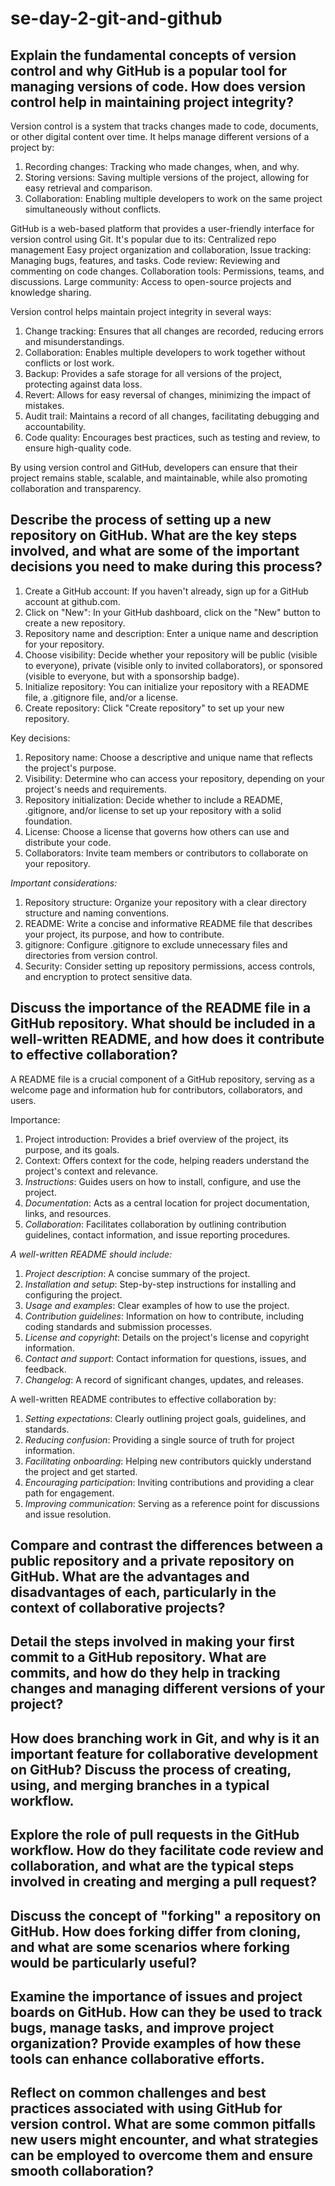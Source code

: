 # se-day-2-git-and-github
## Explain the fundamental concepts of version control and why GitHub is a popular tool for managing versions of code. How does version control help in maintaining project integrity?


Version control is a system that tracks changes made to code, documents, or other digital content over time. It helps manage different versions of a project by:

1. Recording changes: Tracking who made changes, when, and why.
2. Storing versions: Saving multiple versions of the project, allowing for easy retrieval and comparison.
3. Collaboration: Enabling multiple developers to work on the same project simultaneously without conflicts.

GitHub is a web-based platform that provides a user-friendly interface for version control using Git. It's popular due to its:
Centralized repo management Easy project organization and collaboration,
Issue tracking: Managing bugs, features, and tasks.
Code review: Reviewing and commenting on code changes.
Collaboration tools: Permissions, teams, and discussions.
Large community: Access to open-source projects and knowledge sharing.

Version control helps maintain project integrity in several ways:

1. Change tracking: Ensures that all changes are recorded, reducing errors and misunderstandings.
2. Collaboration: Enables multiple developers to work together without conflicts or lost work.
3. Backup: Provides a safe storage for all versions of the project, protecting against data loss.
4. Revert: Allows for easy reversal of changes, minimizing the impact of mistakes.
5. Audit trail: Maintains a record of all changes, facilitating debugging and accountability.
6. Code quality: Encourages best practices, such as testing and review, to ensure high-quality code.

By using version control and GitHub, developers can ensure that their project remains stable, scalable, and maintainable, while also promoting collaboration and transparency.

## Describe the process of setting up a new repository on GitHub. What are the key steps involved, and what are some of the important decisions you need to make during this process?

1. Create a GitHub account: If you haven't already, sign up for a GitHub account at github.com.
2. Click on "New": In your GitHub dashboard, click on the "New" button to create a new repository.
3. Repository name and description: Enter a unique name and description for your repository.
4. Choose visibility: Decide whether your repository will be public (visible to everyone), private (visible only to invited collaborators), or sponsored (visible to everyone, but with a sponsorship badge).
5. Initialize repository: You can initialize your repository with a README file, a .gitignore file, and/or a license.
6. Create repository: Click "Create repository" to set up your new repository.

Key decisions:

1. Repository name: Choose a descriptive and unique name that reflects the project's purpose.
2. Visibility: Determine who can access your repository, depending on your project's needs and requirements.
3. Repository initialization: Decide whether to include a README, .gitignore, and/or license to set up your repository with a solid foundation.
4. License: Choose a license that governs how others can use and distribute your code.
5. Collaborators: Invite team members or contributors to collaborate on your repository.

*Important considerations:*

1. Repository structure: Organize your repository with a clear directory structure and naming conventions.
2. README: Write a concise and informative README file that describes your project, its purpose, and how to contribute.
3. gitignore: Configure .gitignore to exclude unnecessary files and directories from version control.
4. Security: Consider setting up repository permissions, access controls, and encryption to protect sensitive data.


## Discuss the importance of the README file in a GitHub repository. What should be included in a well-written README, and how does it contribute to effective collaboration?


A README file is a crucial component of a GitHub repository, serving as a welcome page and information hub for contributors, collaborators, and users.

Importance:

1. Project introduction: Provides a brief overview of the project, its purpose, and its goals.
2. Context: Offers context for the code, helping readers understand the project's context and relevance.
3. _Instructions_: Guides users on how to install, configure, and use the project.
4. _Documentation_: Acts as a central location for project documentation, links, and resources.
5. _Collaboration_: Facilitates collaboration by outlining contribution guidelines, contact information, and issue reporting procedures.

_A well-written README should include:_

1. _Project description_: A concise summary of the project.
2. _Installation and setup_: Step-by-step instructions for installing and configuring the project.
3. _Usage and examples_: Clear examples of how to use the project.
4. _Contribution guidelines_: Information on how to contribute, including coding standards and submission processes.
5. _License and copyright_: Details on the project's license and copyright information.
6. _Contact and support_: Contact information for questions, issues, and feedback.
7. _Changelog_: A record of significant changes, updates, and releases.


A well-written README contributes to effective collaboration by:

1. _Setting expectations_: Clearly outlining project goals, guidelines, and standards.
2. _Reducing confusion_: Providing a single source of truth for project information.
3. _Facilitating onboarding_: Helping new contributors quickly understand the project and get started.
4. _Encouraging participation_: Inviting contributions and providing a clear path for engagement.
5. _Improving communication_: Serving as a reference point for discussions and issue resolution.


## Compare and contrast the differences between a public repository and a private repository on GitHub. What are the advantages and disadvantages of each, particularly in the context of collaborative projects?

## Detail the steps involved in making your first commit to a GitHub repository. What are commits, and how do they help in tracking changes and managing different versions of your project?

## How does branching work in Git, and why is it an important feature for collaborative development on GitHub? Discuss the process of creating, using, and merging branches in a typical workflow.

## Explore the role of pull requests in the GitHub workflow. How do they facilitate code review and collaboration, and what are the typical steps involved in creating and merging a pull request?

## Discuss the concept of "forking" a repository on GitHub. How does forking differ from cloning, and what are some scenarios where forking would be particularly useful?

## Examine the importance of issues and project boards on GitHub. How can they be used to track bugs, manage tasks, and improve project organization? Provide examples of how these tools can enhance collaborative efforts.

## Reflect on common challenges and best practices associated with using GitHub for version control. What are some common pitfalls new users might encounter, and what strategies can be employed to overcome them and ensure smooth collaboration?
